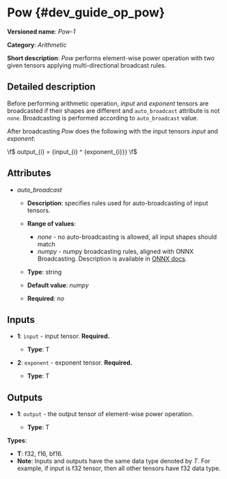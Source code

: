 # Pow {#dev_guide_op_pow}

**Versioned name**: *Pow-1*

**Category**: *Arithmetic*

**Short description**: *Pow* performs element-wise power operation with two
given tensors applying multi-directional broadcast rules.

## Detailed description

Before performing arithmetic operation, *input* and *exponent* tensors are
broadcasted if their shapes are different and ``auto_broadcast`` attribute is
not ``none``. Broadcasting is performed according to ``auto_broadcast`` value.

After broadcasting *Pow* does the following with the input tensors *input* and
*exponent*:

  \f$ output_{i} = {input_{i} ^ {exponent_{i}}} \f$

## Attributes

* *auto_broadcast*

  * **Description**: specifies rules used for auto-broadcasting of input
    tensors.
  * **Range of values**:

    * *none* - no auto-broadcasting is allowed, all input shapes should match
    * *numpy* - numpy broadcasting rules, aligned with ONNX Broadcasting.
      Description is available in
      [ONNX docs](https://github.com/onnx/onnx/blob/master/docs/Broadcasting.md).

  * **Type**: string
  * **Default value**: *numpy*
  * **Required**: *no*

## Inputs

* **1**: ``input`` - input tensor. **Required.**

  * **Type**: T

* **2**: ``exponent`` - exponent tensor. **Required.**

  * **Type**: T

## Outputs

* **1**: ``output`` - the output tensor of element-wise power operation.

  * **Type**: T

**Types**:

* **T**: f32, f16, bf16.
* **Note**: Inputs and outputs have the same data type denoted by *T*. For
  example, if input is f32 tensor, then all other tensors have f32 data type.
